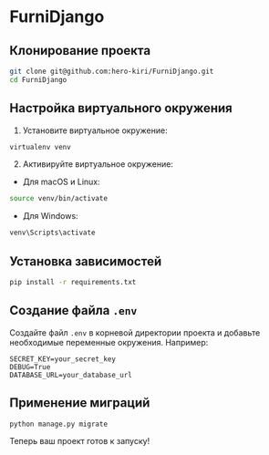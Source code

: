 # FurniDjango

## Клонирование проекта

```bash
git clone git@github.com:hero-kiri/FurniDjango.git
cd FurniDjango
```

## Настройка виртуального окружения

1. Установите виртуальное окружение:

```bash
virtualenv venv
```

2. Активируйте виртуальное окружение:

- Для macOS и Linux:

```bash
source venv/bin/activate
```

- Для Windows:

```bash
venv\Scripts\activate
```

## Установка зависимостей

```bash
pip install -r requirements.txt
```

## Создание файла `.env`

Создайте файл `.env` в корневой директории проекта и добавьте необходимые переменные окружения. Например:

```
SECRET_KEY=your_secret_key
DEBUG=True
DATABASE_URL=your_database_url
```

## Применение миграций

```bash
python manage.py migrate
```

Теперь ваш проект готов к запуску!